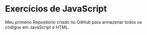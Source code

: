 <h1>Exercícios de JavaScript</h1>

<p>Meu primeiro Repositório criado no GitHub para armazenar todos os códigos em JavaScript e HTML.</p>
